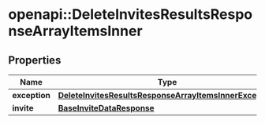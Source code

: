 # openapi::DeleteInvitesResultsResponseArrayItemsInner


## Properties
Name | Type | Description | Notes
------------ | ------------- | ------------- | -------------
**exception** | [**DeleteInvitesResultsResponseArrayItemsInnerException**](DeleteInvitesResultsResponseArray_items_inner_exception.md) |  | [optional] 
**invite** | [**BaseInviteDataResponse**](BaseInviteDataResponse.md) |  | [optional] 


